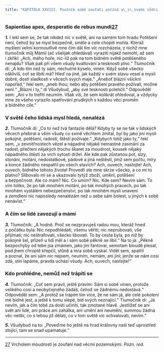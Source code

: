 ```yaml
---
title: "KAPITOLA XXVIII. Poutník sobě zoufati počíná a\_s\_svými vůdci se hádá"
---
```


### Sapientiae apex, desperatio de rebus mundi[27](./resources/undefined)

**_1._** I lekl sem se, že tak nikdež nic v světě, ani na samém tom hradu Potěšení není, čehož by se mysl bezpečně, směle a cele chopiti mohla. Kteráž myšlení velmi kormoutlivě mne čím dál tím víc rozcházela, z nichž mne tlumočník můj Mámil (ač všelijak ohledával) vyraziti nijakž nemohl, až sem i zkřikl: „Ach, mého hoře, nic-liž pak na tom bídném světě potěšeného nenajdu? Však pak při všem všudy kvaltování a tesknosti plno.“ Tlumočník dí: „A kdo tím než ty sám, nechutné kyselo, vinen. Když sobě všecko ošklivíš, coť se líbiti má? Hleď na jiné, jak každý v svém stavu vesel a mysli dobré, dosti sladkosti v věcech svých maje.“ „Aneboť blázní všickni napořád,“ řekl sem, „aneb lhou; nebo aby potěšení pravého požívali, možné není.“ „Blázni i ty,“ dí Všudybud, „aby své tesknosti polehčil.“ Odpověděl sem: „Ani v to trefiti neumím. Však víš, že sem kolikrát ohledoval, a vždycky mne ze všeho vyrazilo spatřování prudkých s každou věcí proměn a bídného cíle.“

### V světě čeho lidská mysl hledá, nenalézá

**_2._** Tlumočník dí: „Co to než tvá fantazie dělá? Kdyby ty se ne tak v lidských věcech přebíral a vším všudy co svině věchtem zmítal, byl by jako jiní mysli pokojné, potěšení, radosti, štěstí požívaje.“ „Kdybych totiž jako ty,“ řekl sem, „v zevnitřnostech vězel a nápadné nějaké nemastné zasmání za radost, přečtení nějakých trochu škaret za moudrost, kousek nějaký nápadného štěstí za vrch sytosti držel. Ale kde pak zůstanou pot, slzy, stonání, motání, nedostatkové, pádové a jiná neštěstí, jimž sem počtu, míry a konce žádného nespatřil po všech stavích? Ach, ouvech, nastojte! Ach, ouvech, bídného tohoto života! Provedli ste mne skrze všecko, a co mi to platno? Slibovalo mi se a ukazovalo tytýž zboží, umění, potěšení a bezpečnost. Ale co mám? Nic. Co umím? Nic. Kde sem? Nevím sám. To vím toliko, že po tak mnohém motání, po tak mnohých pracech, po tak mnohém vystálém nebezpečenství, po tak mnohém mysli unavení a zemdlení nic naposledy nenalézám než u sebe sám bolest, u jiných k sobě nenávist.“

### A čím se lidé zavozují a mámí

**_3._** Tlumočník: „A hodně. Proč se nezpravuješ radou mou, kteráž hned z počátku byla: Nic nepodhlédati, všemu věřiti; nic neprubovati, vše přijímati; nic neštrafovati, všecko libovati. To by cesta byla, po níž by pokojně šel, přízeň u lidí měl a i sám sobě pěkně se líbil.“ Na to já: „Pěkně bezpochyby od tebe jsa zmámen, jako jiní fantoval, semotam bloudě plesal, pod jhem chroptě křepčil, stůně a mra sobě výskal. Viděl sem, spatřil a poznal, že ani sám nic nejsem, neumím, nemám, ani jiní; jenže se nám cosi zdá, stín lapáme, pravda uchází všudy. Ach, ouvech, nastojte!“

### Kdo prohlédne, nemůž než trápiti se

**_4._** Tlumočník: „Coť sem pravil, ještě pravím: Sám si sobě vinen, protože velikého cosi a neobyčejného žádáš, čehož se žádnému nedostává.“ Odpověděl sem: „A protož se trápím tím více, že ne sám já, ale celé pokolení mé bídné jest, a ještě k tomu slepé, bíd svých neznající.“ Tlumočník dí: „Já nevím, jak a čím tobě za dosti učiniti, tak zmotané hlavě. Jestližeť se ani svět ani lidé, ani práce ani zahálka, ani umění ani neumění, summou žádná věc nelíbí, co s tebou již dělati, co v tom světě víc schvalovati, nevím.“

  

**_5._** Všudybud na to: „Poveďme ho ještě na hrad královny naší teď uprostřed stojící, tam se snad upamatuje.“

* * *

[27](./resources/undefined) Vrcholem moudrosti je zoufání nad věcmi pozemskými. _Pozn. red._
